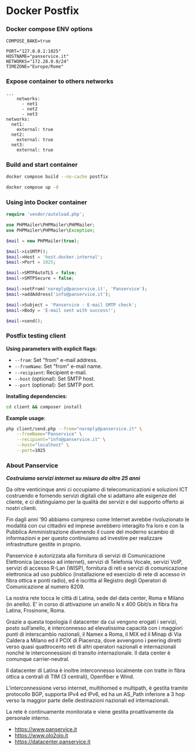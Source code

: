 # Docker Postfix

### Docker compose ENV options

```dotenv
COMPOSE_BAKE=true

PORT="127.0.0.1:1025"
HOSTNAME="panservice.it"
NETWORKS="172.28.0.0/24"
TIMEZONE="Europe/Rome"
```

### Expose container to others networks

```env
...
    networks:
      - net1
      - net2
      - net3
networks:
  net1:
    external: true
  net2:
    external: true
  net3:
    external: true
```

### Build and start container

```bash
docker compose build --no-cache postfix
```

```bash
docker compose up -d
```

### Using into Docker container

```php
require 'vendor/autoload.php';

use PHPMailer\PHPMailer\PHPMailer;
use PHPMailer\PHPMailer\Exception;

$mail = new PHPMailer(true);

$mail->isSMTP();
$mail->Host = 'host.docker.internal';
$mail->Port = 1025;

$mail->SMTPAutoTLS = false;
$mail->SMTPSecure = false;

$mail->setFrom('noreply@panservice.it', 'Panservice');
$mail->addAddress('info@panservice.it');

$mail->Subject = 'Panservice - E-mail SMTP check';
$mail->Body = 'E-mail sent with success!';

$mail->send();
```

### Postfix testing client

**Using parameters with explicit flags**:
- `--from`: Set "from" e-mail address.
- `--fromName`: Set "from" e-mail name.
- `--recipient`: Recipient e-mail.
- `--host` (optional): Set SMTP host.
- `--port` (optional): Set SMTP port.

**Installing dependencies**: 

```bash
cd client && composer install
```

**Example usage**:

```bash
php client/send.php --from="noreply@panservice.it" \
	--fromName="Panservice" \
	--recipient="info@panservice.it" \
	--host="localhost" \
	--port=1025
```

### About Panservice

<strong><i>Costruiamo servizi internet su misura da oltre 25 anni</i></strong>

Da oltre venticinque anni ci occupiamo di
telecomunicazioni e soluzioni ICT costruendo e
fornendo servizi digitali che si adattano alle esigenze del
cliente, e ci distinguiamo per la qualità dei servizi e del supporto
offerto ai nostri clienti.

Fin dagli anni ‘90 abbiamo compreso come Internet avrebbe rivoluzionato
le modalità con cui cittadini ed imprese avrebbero interagito fra loro e
con la Pubblica Amministrazione divenendo il cuore del moderno scambio di
informazioni e per questo continuiamo ad investire per realizzare infrastrutture
gestite in proprio.

Panservice è autorizzata alla fornitura di servizi di Comunicazione Elettronica (accesso ad
internet), servizi di Telefonia Vocale, servizi VoIP, servizi di accesso R-Lan (WISP), fornitura di
reti e servizi di comunicazione elettronica ad uso pubblico (installazione ed esercizio di rete di
accesso in fibra ottica e ponti radio), ed è iscritta al Registro degli Operatori di
Comunicazione al numero 8209.

La nostra rete tocca le città di Latina, sede del data center, Roma e Milano (in anello). E’ in corso di attivazione 
un anello N x 400 Gbit/s in fibra fra Latina, Frosinone, Roma.

Grazie a questa topologia il datacenter da cui vengono erogati i servizi, posto sull’anello, è interconnesso ad elevatissima 
capacità con i maggiori punti di interscambio nazionali, il Namex a Roma, il MIX ed il Minap di Via Caldera a Milano ed 
il PCIX di Piacenza, dove avvengono i peering diretti verso quasi quattrocento reti di altri operatori nazionali e 
internazionali nonché le interconnessioni di transito internazionale. Il data center è comunque carrier-neutral.

Il datacenter di Latina è inoltre interconnesso localmente con tratte in fibra ottica a centrali di TIM (3 centrali), Openfiber e Wind.

L’interconnessione verso internet, multihomed e multipath, è gestita tramite protocollo BGP, supporta IPv4 ed IPv6, ed ha 
un AS_Path inferiore a 3 hop verso la maggior parte delle destinazioni nazionali ed internazionali.

La rete è continuamente monitorata e viene gestita proattivamente da personale interno.

* <a href="https://www.panservice.it" target="_blank">https://www.panservice.it</a>
* <a href="https://www.olo2olo.it" target="_blank">https://www.olo2olo.it</a>
* <a href="https://datacenter.panservice.it" target="_blank">https://datacenter.panservice.it</a>
